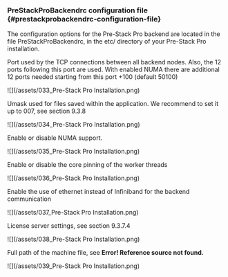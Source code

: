 ### PreStackProBackendrc configuration file {#prestackprobackendrc-configuration-file}

The configuration options for the Pre-Stack Pro backend are located in the file PreStackProBackendrc, in the etc/ directory of your Pre-Stack Pro installation.

Port used by the TCP connections between all backend nodes. Also, the 12 ports following this port are used. With enabled NUMA there are additional 12 ports needed starting from this port +100 \(default 50100\)

![](/assets/033_Pre-Stack Pro Installation.png)

Umask used for files saved within the application. We recommend to set it up to 007, see section 9.3.8

![](/assets/034_Pre-Stack Pro Installation.png)

Enable or disable NUMA support.

![](/assets/035_Pre-Stack Pro Installation.png)

Enable or disable the core pinning of the worker threads

![](/assets/036_Pre-Stack Pro Installation.png)

Enable the use of ethernet instead of Infiniband for the backend communication

![](/assets/037_Pre-Stack Pro Installation.png)

License server settings, see section 9.3.7.4

![](/assets/038_Pre-Stack Pro Installation.png)

Full path of the machine file, see **Error! Reference source not found.**

![](/assets/039_Pre-Stack Pro Installation.png)  


